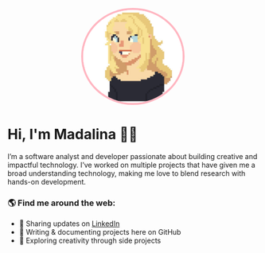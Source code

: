 <p align="center">
  <img src="image.PNG" alt="Madalina Avatar" width="200" style="border-radius:50%; border: 4px solid #FFB6C1;"/>
</p>

# Hi, I'm Madalina 🌸✨

I’m a software analyst and developer passionate about building creative and impactful technology. I’ve worked on multiple projects that have given me a broad understanding technology, making me love to blend research with hands-on development.

### 🌎 Find me around the web:

- 💼 Sharing updates on [LinkedIn](https://www.linkedin.com/in/madalina-bulat-92a046115/)
- 📝 Writing & documenting projects here on GitHub  
- 🎨 Exploring creativity through side projects 
